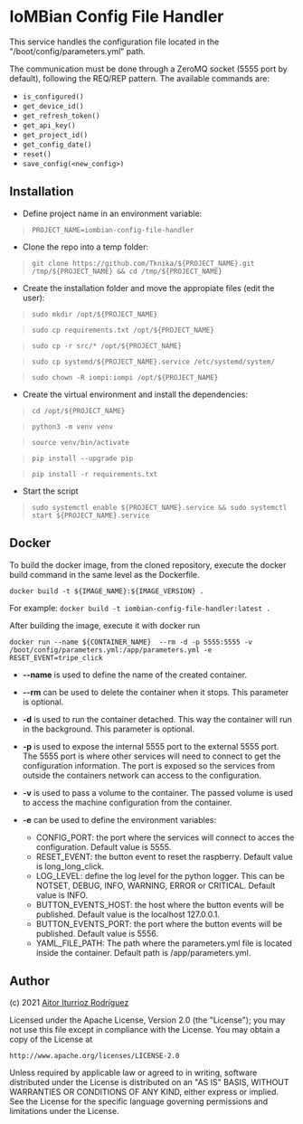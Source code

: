# IoMBian Config File Handler

This service handles the configuration file located in the "/boot/config/parameters.yml" path.

The communication must be done through a ZeroMQ socket (5555 port by default), following the REQ/REP pattern. The available commands are:

- ```is_configured()```
- ```get_device_id()```
- ```get_refresh_token()```
- ```get_api_key()```
- ```get_project_id()```
- ```get_config_date()```
- ```reset()```
- ```save_config(<new_config>)```

## Installation

- Define project name in an environment variable:

> ```PROJECT_NAME=iombian-config-file-handler```

- Clone the repo into a temp folder:

> ```git clone https://github.com/Tknika/${PROJECT_NAME}.git /tmp/${PROJECT_NAME} && cd /tmp/${PROJECT_NAME}```

- Create the installation folder and move the appropiate files (edit the user):

> ```sudo mkdir /opt/${PROJECT_NAME}```

> ```sudo cp requirements.txt /opt/${PROJECT_NAME}```

> ```sudo cp -r src/* /opt/${PROJECT_NAME}```

> ```sudo cp systemd/${PROJECT_NAME}.service /etc/systemd/system/```

> ```sudo chown -R iompi:iompi /opt/${PROJECT_NAME}```

- Create the virtual environment and install the dependencies:

> ```cd /opt/${PROJECT_NAME}```

> ```python3 -m venv venv```

> ```source venv/bin/activate```

> ```pip install --upgrade pip```

> ```pip install -r requirements.txt```

- Start the script

> ```sudo systemctl enable ${PROJECT_NAME}.service && sudo systemctl start ${PROJECT_NAME}.service```

## Docker

To build the docker image, from the cloned repository, execute the docker build command in the same level as the Dockerfile.

`docker build -t ${IMAGE_NAME}:${IMAGE_VERSION} .`

For example: `docker build -t iombian-config-file-handler:latest .`

After building the image, execute it with docker run

`docker run --name ${CONTAINER_NAME}  --rm -d -p 5555:5555 -v /boot/config/parameters.yml:/app/parameters.yml -e RESET_EVENT=tripe_click`

- **--name** is used to define the name of the created container.

- **--rm** can be used to delete the container when it stops.
This parameter is optional.

- **-d** is used to run the container detached.
This way the container will run in the background.
This parameter is optional.

- **-p** is used to expose the internal 5555 port to the external 5555 port.
The 5555 port is where other services will need to connect to get the configuration information.
The port is exposed so the services from outside the containers network can access to the configuration.

- **-v** is used to pass a volume to the container.
The passed volume is used to access the machine configuration from the container.

- **-e** can be used to define the environment variables:
    - CONFIG_PORT: the port where the services will connect to acces the configuration.
    Default value is 5555.
    - RESET_EVENT: the button event to reset the raspberry.
    Default value is long_long_click.
    - LOG_LEVEL: define the log level for the python logger.
    This can be NOTSET, DEBUG, INFO, WARNING, ERROR or CRITICAL.
    Default value is INFO.
    - BUTTON_EVENTS_HOST: the host where the button events will be published.
    Default value is the localhost 127.0.0.1.
    - BUTTON_EVENTS_PORT: the port where the button events will be published.
    Default value is 5556.
    - YAML_FILE_PATH: The path where the parameters.yml file is located inside the container.
    Default path is /app/parameters.yml.

## Author

(c) 2021 [Aitor Iturrioz Rodríguez](https://github.com/bodiroga)

Licensed under the Apache License, Version 2.0 (the "License");
you may not use this file except in compliance with the License.
You may obtain a copy of the License at

    http://www.apache.org/licenses/LICENSE-2.0

Unless required by applicable law or agreed to in writing, software
distributed under the License is distributed on an "AS IS" BASIS,
WITHOUT WARRANTIES OR CONDITIONS OF ANY KIND, either express or implied.
See the License for the specific language governing permissions and
limitations under the License.
